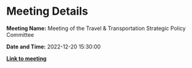 # Meeting Details

**Meeting Name:** Meeting of the Travel & Transportation Strategic Policy Committee

**Date and Time:** 2022-12-20 15:30:00

**<a href="https://www.limerick.ie/council/whats-on/meeting-travel-transportation-strategic-policy-committee-10" target="_blank">Link to meeting</a>**
